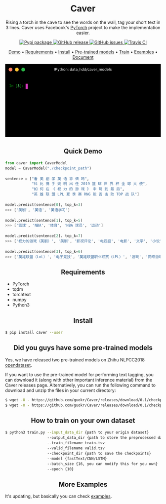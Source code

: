 <h1 align="center">Caver</h1>

<p align="center">Rising a torch in the cave to see the words on the wall, tag your short text in 3 lines. Caver uses Facebook's <a href="https://pytorch.org/">PyTorch</a> project to make the implementation easier.</p>

<p align="center">
  <a href="https://pypi.org/project/caver/">
      <img src="https://img.shields.io/pypi/v/caver.svg?colorB=brightgreen"
           alt="Pypi package">
    </a>
  <a href="https://github.com/guokr/caver/releases">
      <img src="https://img.shields.io/github/release/guokr/caver.svg"
           alt="GitHub release">
  </a>
  <a href="https://github.com/guokr/caver/issues">
        <img src="https://img.shields.io/github/issues/guokr/caver.svg"
             alt="GitHub issues">
  </a>
  <a href="https://travis-ci.org/guokr/Caver/">
    <img src="https://travis-ci.org/guokr/Caver.svg"
         alt="Travis CI">
  </a>
</p>

<p align="center">
  <a href="#quick-demo">Demo</a> •
  <a href="#requirements">Requirements</a> •
  <a href="#install">Install</a> •
  <a href="#did-you-guys-have-some-pre-trained-models">Pre-trained models</a> •
  <a href="#how-to-train-on-your-own-dataset">Train</a> •
  <a href="#more-examples">Examples</a> •
  <a href="https://guokr.github.io/Caver/">Document</a>
</p>

<p align="center">
  <img src=".github/demo.gif?raw=true" width="550">
 </p>

<h2 align="center">Quick Demo</h2>

```python
from caver import CaverModel
model = CaverModel("./checkpoint_path")

sentence = ["看 美 剧 学 英 语 靠 谱 吗",
            "科 比 携 手 姚 明 出 任 2019 篮 球 世 界 杯 全 球 大 使",
            "如 何 在 《 权 力 的 游 戏 》 中 苟 到 最 后",
            "英 雄 联 盟 LPL 夏 季 赛 RNG 能 否 击 败 TOP 战 队"]

model.predict(sentence[0], top_k=3)
>>> ['美剧', '英语', '英语学习']

model.predict(sentence[1], top_k=5)
>>> ['篮球', 'NBA', '体育', 'NBA 球员', '运动']

model.predict(sentence[2]. top_k=7)
>>> ['权力的游戏（美剧）', '美剧', '影视评论', '电视剧', '电影', '文学', '小说']

model.predict(sentence[3], top_k=6)
>>> ['英雄联盟（LoL）', '电子竞技', '英雄联盟职业联赛（LPL）', '游戏', '网络游戏', '多人联机在线竞技游戏 (MOBA)']
```

<h2 align="center">Requirements</h2>

* PyTorch
* tqdm
* torchtext
* numpy
* Python3

<h2 align="center">Install</h2>

```bash
$ pip install caver --user
```

<h2 align="center">Did you guys have some pre-trained models</h2>

Yes, we have released two pre-trained models on Zhihu NLPCC2018 [opendataset](http://tcci.ccf.org.cn/conference/2018/taskdata.php).

If you want to use the pre-trained model for performing text tagging, you can download it (along with other important inference material) from the Caver releases page. Alternatively, you can run the following command to download and unzip the files in your current directory:

```bash
$ wget -O - https://github.com/guokr/Caver/releases/download/0.1/checkpoints_char_cnn.tar.gz | tar zxvf -
$ wget -O - https://github.com/guokr/Caver/releases/download/0.1/checkpoints_char_lstm.tar.gz | tar zxvf -
```

<h2 align="center">How to train on your own dataset</h2>

```bash
$ python3 train.py --input_data_dir {path to your origin dataset}
                   --output_data_dir {path to store the preprocessed dataset}
                   --train_filename train.tsv
                   --valid_filename valid.tsv
                   --checkpoint_dir {path to save the checkpoints}
                   --model {fastText/CNN/LSTM}
                   --batch_size {16, you can modify this for you own}
                   --epoch {10}

```

<h2 align="center">More Examples</h2>

It's updating, but basically you can check [examples](https://github.com/guokr/Caver/tree/master/examples).
